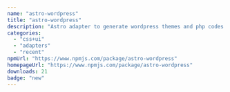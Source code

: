 ```yaml
---
name: "astro-wordpress"
title: "astro-wordpress"
description: "Astro adapter to generate wordpress themes and php codes."
categories:
  - "css+ui"
  - "adapters"
  - "recent"
npmUrl: "https://www.npmjs.com/package/astro-wordpress"
homepageUrl: "https://www.npmjs.com/package/astro-wordpress"
downloads: 21
badge: "new"
---
```

